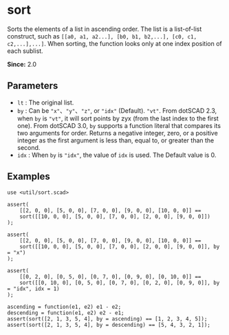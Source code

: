 # sort

Sorts the elements of a list in ascending order. The list is a list-of-list construct, such as `[[a0, a1, a2...], [b0, b1, b2,...], [c0, c1, c2,...],...]`. When sorting, the function looks only at one index position of each sublist. 

**Since:** 2.0

## Parameters

- `lt` : The original list.
- `by` : Can be `"x"`、`"y"`、`"z"`, or `"idx"` (Default). `"vt"`. From dotSCAD 2.3, when `by` is `"vt"`, it will sort points by zyx (from the last index to the first one). From dotSCAD 3.0, `by` supports a function literal that compares its two arguments for order. Returns a negative integer, zero, or a positive integer as the first argument is less than, equal to, or greater than the second.
- `idx` : When `by` is `"idx"`, the value of `idx` is used. The Default value is 0.

## Examples

    use <util/sort.scad>

    assert(
        [[2, 0, 0], [5, 0, 0], [7, 0, 0], [9, 0, 0], [10, 0, 0]] == 
        sort([[10, 0, 0], [5, 0, 0], [7, 0, 0], [2, 0, 0], [9, 0, 0]])
    );

    assert(
        [[2, 0, 0], [5, 0, 0], [7, 0, 0], [9, 0, 0], [10, 0, 0]] == 
        sort([[10, 0, 0], [5, 0, 0], [7, 0, 0], [2, 0, 0], [9, 0, 0]], by = "x")
    );

    assert(
        [[0, 2, 0], [0, 5, 0], [0, 7, 0], [0, 9, 0], [0, 10, 0]] == 
        sort([[0, 10, 0], [0, 5, 0], [0, 7, 0], [0, 2, 0], [0, 9, 0]], by = "idx", idx = 1)
    );

    ascending = function(e1, e2) e1 - e2;
    descending = function(e1, e2) e2 - e1;
    assert(sort([2, 1, 3, 5, 4], by = ascending) == [1, 2, 3, 4, 5]);
    assert(sort([2, 1, 3, 5, 4], by = descending) == [5, 4, 3, 2, 1]);